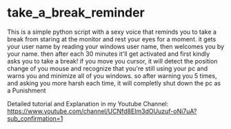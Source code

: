 # take_a_break_reminder
This is a simple python script with a sexy voice that reminds you to take a break from staring at the monitor and rest your eyes for a moment.
it gets your user name by reading your windows user name, then welcomes you by your name.
then after each 30 minutes it'll get activated and first kindly asks you to take a break!
if you move you cursor, it will detect the position change of you mouse and recognize that you're still using your pc and warns you and minimize all of you windows.
so after warning you 5 times, and asking you more harsh each time, it will completly shut down the pc as a Punishment

Detailed tutorial and Explanation in my Youtube Channel: 
https://www.youtube.com/channel/UCNfd8EIm3dOUuzuf-oNi7uA?sub_confirmation=1
